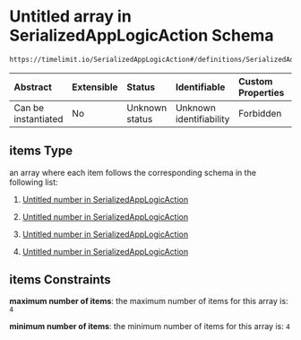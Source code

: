 # Untitled array in SerializedAppLogicAction Schema

```txt
https://timelimit.io/SerializedAppLogicAction#/definitions/SerializedAddUsedTimeActionVersion2/properties/i/items/properties/sdl/items
```



| Abstract            | Extensible | Status         | Identifiable            | Custom Properties | Additional Properties | Access Restrictions | Defined In                                                                                            |
| :------------------ | :--------- | :------------- | :---------------------- | :---------------- | :-------------------- | :------------------ | :---------------------------------------------------------------------------------------------------- |
| Can be instantiated | No         | Unknown status | Unknown identifiability | Forbidden         | Allowed               | none                | [SerializedAppLogicAction.schema.json\*](SerializedAppLogicAction.schema.json "open original schema") |

## items Type

an array where each item follows the corresponding schema in the following list:

1.  [Untitled number in SerializedAppLogicAction](serializedapplogicaction-definitions-serializedaddusedtimeactionversion2-properties-i-items-properties-sdl-items-items-0.md "check type definition")

2.  [Untitled number in SerializedAppLogicAction](serializedapplogicaction-definitions-serializedaddusedtimeactionversion2-properties-i-items-properties-sdl-items-items-1.md "check type definition")

3.  [Untitled number in SerializedAppLogicAction](serializedapplogicaction-definitions-serializedaddusedtimeactionversion2-properties-i-items-properties-sdl-items-items-2.md "check type definition")

4.  [Untitled number in SerializedAppLogicAction](serializedapplogicaction-definitions-serializedaddusedtimeactionversion2-properties-i-items-properties-sdl-items-items-3.md "check type definition")

## items Constraints

**maximum number of items**: the maximum number of items for this array is: `4`

**minimum number of items**: the minimum number of items for this array is: `4`
